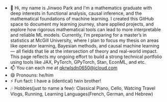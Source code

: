 - 👋 Hi, my name is Jinwoo Park and I'm a mathematics graduate with deep interests in functional analysis, causal inference, and the mathematical foundations of machine learning. I created this GitHub space to document my learning journey, share applied projects, and explore how rigorous mathematical tools can lead to more interpretable and reliable ML models.
Currently, I’m preparing for a master’s in statistics at McGill University, where I plan to focus my thesis on areas like operator learning, Bayesian methods, and causal machine learning — all fields that lie at the intersection of theory and real-world impact. This page reflects my ongoing effort to build a strong technical portfolio using tools like JAX, PyTorch, GPyTorch, Stan, EconML, and etc. 
- 📫 You can each me at qkrwlsdn0650@icloud.com
- 😄 Pronouns: he/him
- ⚡ Fun fact: I have a (identical) twin brother!
- 🎶 Hobbies(just to name a few): Classical Piano, Cello, Watcing Travel Vlogs, Running, Learning Languages(French, German, and Hebrew)


<!---
jwparc/jwparc is a ✨ special ✨ repository because its `README.md` (this file) appears on your GitHub profile.
You can click the Preview link to take a look at your changes.
--->
